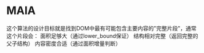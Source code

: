 # MAIA
这个算法的设计目标就是找到DOM中最有可能包含主要内容的"完整片段"，通常这个片段会： 面积足够大（通过lower_bound保证） 结构相对完整（返回完整的父子结构） 内容密度合适（通过面积增量判断）
